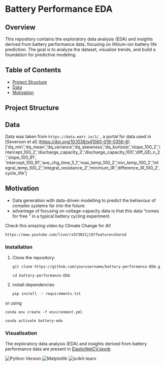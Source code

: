 # Battery Performance EDA

## Overview
This repository contains the exploratory data analysis (EDA) and insights derived from battery performance data, focusing on lithium-ion battery life prediction. The goal is to analyze the dataset, visualize trends, and build a foundation for predictive modeling.

## Table of Contents
- [Project Structure](#project-structure)
- [Data](#data)
- [Motivation](#Motivation)


## Project Structure


## Data
Data was taken from `https://data.matr.io/1/` , a portal for data used in [Severson et al] (https://doi.org/10.1038/s41560-019-0356-8).
['dq_min','dq_mean','dq_variance','dq_skewness','dq_kurtosis','slope_100_2','intercept_100_2','discharge_capacity_2','discharge_capacity_100','diff_QD_n_2','slope_100_91',
'intercept_100_91','ave_chg_time_5_1','max_temp_100_2','min_temp_100_2','Integral_temp_100_2','integral_resistance_2','minimum_IR','difference_IR_100_2',cycle_life']



## Motivation

- Data generation with data-driven modelling to predict the behaviour of complex systems far into the future.
- advantage of focusing on voltage-capacity data is that this data “comes for free ” in a typical battery cycling experiment.

Check this amazing video by Climate Change for AI! 
```
https://www.youtube.com/live/rx5Y3NJ1jtQ?feature=shared
```

### Installation
1. Clone the repository:
   ```bash
   git clone https://github.com/yourusername/battery-performance-EDA.git
   ```
   ```
   cd battery-performance-EDA
   ```
2. install dependencies
   ``` bash
   pip install -r requirements.txt
   ```
  or using 
   ```
   conda env create -f environment.yml
   ```
   ```
   conda activate battery-eda
   ```


### Visualisation
 The exploratory data analysis (EDA) and insights derived from battery performance data are present in [ElasticNetCV.ipynb ](ElasticNetCV.ipynb)






![Python Version](https://img.shields.io/badge/python-3.9-blue)
![Matplotlib](https://img.shields.io/badge/Matplotlib-%23ffffff.svg?style=for-the-badge&logo=Matplotlib&logoColor=black)
![scikit-learn](https://img.shields.io/badge/scikit--learn-%23F7931E.svg?style=for-the-badge&logo=scikit-learn&logoColor=white)







   

